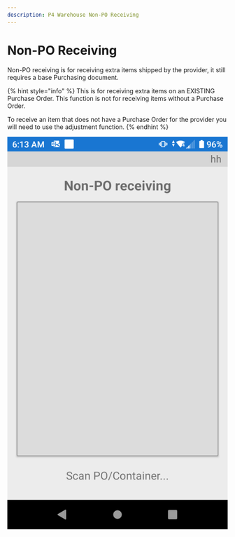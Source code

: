 ```yaml
---
description: P4 Warehouse Non-PO Receiving
---
```


# Non-PO Receiving

Non-PO receiving is for receiving extra items shipped by the provider, it still requires a base Purchasing document.&#x20;

{% hint style="info" %}
This is for receiving extra items on an EXISTING Purchase Order. This function is not for receiving items without a Purchase Order.

To receive an item that does not have a Purchase Order for the provider you will need to use the adjustment function.
{% endhint %}

![](<../.gitbook/assets/non po.png>)


